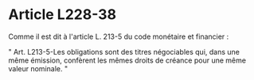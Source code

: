 # Article L228-38

Comme il est dit à l'article L. 213-5 du code monétaire et financier :

" Art. L213-5-Les obligations sont des titres négociables qui, dans une même émission, confèrent les mêmes droits de créance pour une même valeur nominale. "
